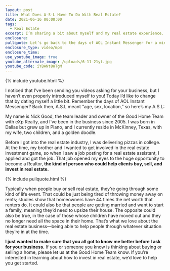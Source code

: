 ```yaml
---
layout: post
title: What Does A-S-L Have To Do With Real Estate?
date: 2021-06-16 00:00:00
tags:
  - Real Estate
excerpt: I’m sharing a bit about myself and my real estate experience.
enclosure:
pullquote: Let’s go back to the days of AOL Instant Messenger for a minute.
enclosure_type: video/mp4
enclosure_time:
use_youtube_image: true
youtube_alternate_image: /uploads/6-11-21yt.jpg
youtube_code: iYBANt8HTgM
---
```

{% include youtube.html %}

I noticed that I’ve been sending you videos asking for your business, but I haven’t even properly introduced myself to you\! Today I’d like to change that by dating myself a little bit. Remember the days of AOL Instant Messenger? Back then, A.S.L meant “age, sex, location,” so here’s my A.S.L:

My name is Nick Good, the team leader and owner of the Good Home Team with eXp Realty, and I’ve been in the business since 2005. I was born in Dallas but grew up in Plano, and I currently reside in McKinney, Texas, with my wife, two children, and a golden doodle.

Before I got into the real estate industry, I was delivering pizzas in college. At the time, my brother and I wanted to get involved in the real estate investment game, so when I saw a job posting for a real estate assistant, I applied and got the job. That job opened my eyes to the huge opportunity to become a Realtor, **the kind of person who could help clients buy, sell, and invest in real estate.**

{% include pullquote.html %}

Typically when people buy or sell real estate, they’re going through some kind of life event. That could be just being tired of throwing money away on rents; studies show that homeowners have 44 times the net worth that renters do. It could also be that people are getting married and want to start a family, meaning they’d need to upsize their house. The opposite could also be true, in the case of those whose children have moved out and they no longer need all the space in their home. That’s what we love about the real estate business—being able to help people through whatever situation they’re in at the time.

**I just wanted to make sure that you all got to know me better before I ask for your business.** If you or someone you know is thinking about buying or selling a home, please let us at the Good Home Team know. If you’re interested in learning about how to invest in real estate, we’d love to help you get started.
